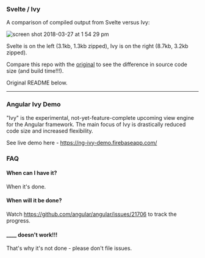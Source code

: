 ### Svelte / Ivy

A comparison of compiled output from Svelte versus Ivy:

![screen shot 2018-03-27 at 1 54 29 pm](https://user-images.githubusercontent.com/1162160/37985367-88f7d82e-31c6-11e8-9c9d-692e9d2f57fc.png)

Svelte is on the left (3.1kb, 1.3kb zipped), Ivy is on the right (8.7kb, 3.2kb zipped).

Compare this repo with the [original](https://github.com/robwormald/ivy-code-size) to see the difference in source code size (and build time!!!).

Original README below.

---

### Angular Ivy Demo

"Ivy" is the experimental, not-yet-feature-complete upcoming view engine for the Angular framework. The main focus of Ivy is drastically reduced code size and increased flexibility.

See live demo here - https://ng-ivy-demo.firebaseapp.com/

### FAQ

#### When can I have it?

When it's done.

#### When will it be done?

Watch https://github.com/angular/angular/issues/21706 to track the progress.

#### ____ doesn't work!!!

That's why it's not done - please don't file issues.
